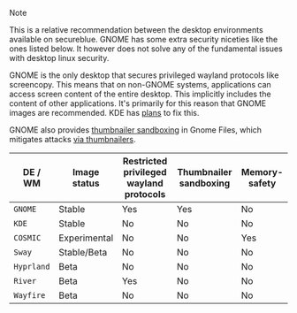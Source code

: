 > [!NOTE]
> This is a relative recommendation between the desktop environments available on secureblue. GNOME has some extra security niceties like the ones listed below. It however does not solve any of the fundamental issues with desktop linux security.

GNOME is the only desktop that secures privileged wayland protocols like screencopy. This means that on non-GNOME systems, applications can access screen content of the entire desktop. This implicitly includes the content of other applications. It's primarily for this reason that GNOME images are recommended. KDE has [plans](https://invent.kde.org/plasma/xdg-desktop-portal-kde/-/issues/7) to fix this.

GNOME also provides [thumbnailer sandboxing](https://gitlab.gnome.org/GNOME/gnome-desktop/-/issues/213) in Gnome Files, which mitigates attacks [via thumbnailers](https://scarybeastsecurity.blogspot.com/2016/11/0day-exploit-compromising-linux-desktop.html).


| DE / WM   | Image status | Restricted privileged wayland protocols | Thumbnailer sandboxing | Memory-safety |
|-----------------|---------------|-------------------------|--|---|
| `GNOME`         | Stable        | Yes     | Yes | No |
| `KDE`           | Stable        | No     |  No |  No |
| `COSMIC`        | Experimental  | No       |  No  |  Yes |
| `Sway`          | Stable/Beta   | No       |  No  |  No |
| `Hyprland`      | Beta          | No       |  No  |  No |
| `River`         | Beta          | Yes       |  No  |  No |
| `Wayfire`       | Beta          | No       |  No  |  No |